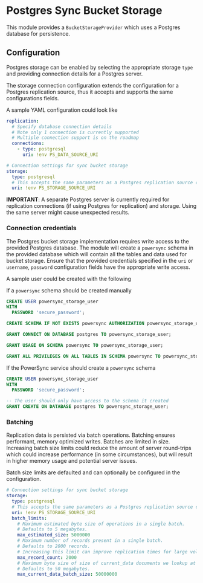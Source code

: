 # Postgres Sync Bucket Storage

This module provides a `BucketStorageProvider` which uses a Postgres database for persistence.

## Configuration

Postgres storage can be enabled by selecting the appropriate storage `type` and providing connection details for a Postgres server.

The storage connection configuration extends the configuration for a Postgres replication source, thus it accepts and supports the same configurations fields.

A sample YAML configuration could look like

```yaml
replication:
  # Specify database connection details
  # Note only 1 connection is currently supported
  # Multiple connection support is on the roadmap
  connections:
    - type: postgresql
      uri: !env PS_DATA_SOURCE_URI

# Connection settings for sync bucket storage
storage:
  type: postgresql
  # This accepts the same parameters as a Postgres replication source connection
  uri: !env PS_STORAGE_SOURCE_URI
```

**IMPORTANT**:
A separate Postgres server is currently required for replication connections (if using Postgres for replication) and storage. Using the same server might cause unexpected results.

### Connection credentials

The Postgres bucket storage implementation requires write access to the provided Postgres database. The module will create a `powersync` schema in the provided database which will contain all the tables and data used for bucket storage. Ensure that the provided credentials specified in the `uri` or `username`, `password` configuration fields have the appropriate write access.

A sample user could be created with the following

If a `powersync` schema should be created manually

```sql
CREATE USER powersync_storage_user
WITH
  PASSWORD 'secure_password';

CREATE SCHEMA IF NOT EXISTS powersync AUTHORIZATION powersync_storage_user;

GRANT CONNECT ON DATABASE postgres TO powersync_storage_user;

GRANT USAGE ON SCHEMA powersync TO powersync_storage_user;

GRANT ALL PRIVILEGES ON ALL TABLES IN SCHEMA powersync TO powersync_storage_user;
```

If the PowerSync service should create a `powersync` schema

```sql
CREATE USER powersync_storage_user
WITH
  PASSWORD 'secure_password';

-- The user should only have access to the schema it created
GRANT CREATE ON DATABASE postgres TO powersync_storage_user;
```

### Batching

Replication data is persisted via batch operations. Batching ensures performant, memory optimized writes. Batches are limited in size. Increasing batch size limits could reduce the amount of server round-trips which could increase performance (in some circumstances), but will result in higher memory usage and potential server issues.

Batch size limits are defaulted and can optionally be configured in the configuration.

```yaml
# Connection settings for sync bucket storage
storage:
  type: postgresql
  # This accepts the same parameters as a Postgres replication source connection
  uri: !env PS_STORAGE_SOURCE_URI
  batch_limits:
    # Maximum estimated byte size of operations in a single batch.
    # Defaults to 5 megabytes.
    max_estimated_size: 5000000
    # Maximum number of records present in a single batch.
    # Defaults to 2000 records.
    # Increasing this limit can improve replication times for large volumes of data.
    max_record_count: 2000
    # Maximum byte size of size of current_data documents we lookup at a time.
    # Defaults to 50 megabytes.
    max_current_data_batch_size: 50000000
```
